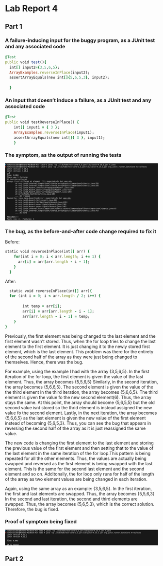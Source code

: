 # Lab Report 4

## Part 1

### A failure-inducing input for the buggy program, as a JUnit test and any associated code
```ruby
@Test
public void test(){
  int[] input2={3,5,6,5};
  ArrayExamples.reverseInPlace(input2);
  assertArrayEquals(new int[]{5,6,5,3}, input2);
  
  }

```

### An input that doesn’t induce a failure, as a JUnit test and any associated code 

```ruby
@Test
public void testReverseInPlace() {
    int[] input1 = { 3 };
    ArrayExamples.reverseInPlace(input1);
    assertArrayEquals(new int[]{ 3 }, input1);
	}
```

### The symptom, as the output of running the tests 

![Image](Symptom.png)

### The bug, as the before-and-after code change required to fix it 
Before:
```ruby
static void reverseInPlace(int[] arr) {
    for(int i = 0; i < arr.length; i += 1) {
      arr[i] = arr[arr.length - i - 1];
    }
  }
```

After:
```ruby
  static void reverseInPlace(int[] arr){
  for (int i = 0; i < arr.length / 2; i++) {
        
        int temp = arr[i];
        arr[i] = arr[arr.length - i - 1];
        arr[arr.length - i - 1] = temp;
    }
}
```

Previously, the first element was being changed to the last element and the first element wasn't stored. Thus, when the for loop tries to change the last element to the first element. It is just changing it to the newly stored first element, which is the last element. This problem was there for the entirety of the second half of the array as they were just being changed to themselves. Hence, there was the bug. 

For example, using the example I had with the array {3,5,6,5}.
In the first iteration of the for loop, the first element is given the value of the last element. Thus, the array becomes {5,5,6,5}
Similarly, in the second iteration, the array becomes {5,6,6,5}. The second element is given the value of the the third element
In the third iteration, the array becomes {5,6,6,5}. The third element is given the value fo the new second element(6). Thus, the array stays the same. At this point, the array should become {5,6,5,5} but the old second value isnt stored so the thrid element is instead assigned the new value fo the second element.
Lastly, in the next iteration, the array becomes {5,6,6,5} as the last element is given the new value of the first element instead of becoming {5,6,5,3}. Thus, you can see the bug that appears in reversing the second half of the array as it is just reassigned the same value. 

The new code is changing the first element to the last element and storing the previous value of the first element and then setting that to the value of the last element in the same iteration of the for loop.This pattern is being repeated for all the other elements. Thus, the values are actually being swapped and reversed as the first element is being swapped with the last element. This is the same for the second last element and the second element and so on. Additonally, the for loop only runs for half of the length of the array as two element values are being changed in each iteration.

Again, using the same array as an example: {3,5,6,5}.
In the first iteration, the first and last elements are swapped. Thus, the array becomes {5,5,6,3}
In the second and last iteration, the second and third elements are swapped. Thus, the array becomes {5,6,5,3}, which is the correct solution. 
Therefore, the bug is fixed.

### Proof of symptom being fixed

![Image](Fixed.png)

## Part 2













